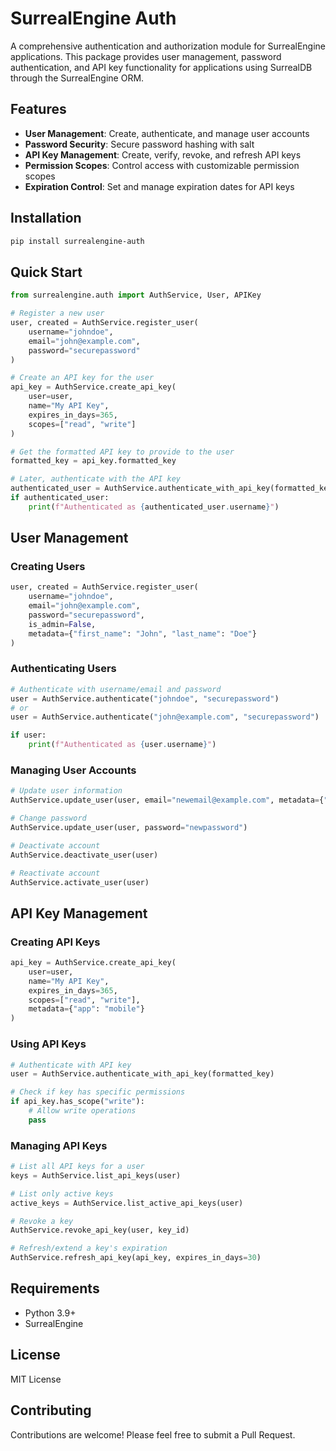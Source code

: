 # SurrealEngine Auth

A comprehensive authentication and authorization module for SurrealEngine applications. This package provides user management, password authentication, and API key functionality for applications using SurrealDB through the SurrealEngine ORM.

## Features

- **User Management**: Create, authenticate, and manage user accounts
- **Password Security**: Secure password hashing with salt
- **API Key Management**: Create, verify, revoke, and refresh API keys
- **Permission Scopes**: Control access with customizable permission scopes
- **Expiration Control**: Set and manage expiration dates for API keys

## Installation

```bash
pip install surrealengine-auth
```

## Quick Start

```python
from surrealengine.auth import AuthService, User, APIKey

# Register a new user
user, created = AuthService.register_user(
    username="johndoe",
    email="john@example.com",
    password="securepassword"
)

# Create an API key for the user
api_key = AuthService.create_api_key(
    user=user,
    name="My API Key",
    expires_in_days=365,
    scopes=["read", "write"]
)

# Get the formatted API key to provide to the user
formatted_key = api_key.formatted_key

# Later, authenticate with the API key
authenticated_user = AuthService.authenticate_with_api_key(formatted_key)
if authenticated_user:
    print(f"Authenticated as {authenticated_user.username}")
```

## User Management

### Creating Users

```python
user, created = AuthService.register_user(
    username="johndoe",
    email="john@example.com",
    password="securepassword",
    is_admin=False,
    metadata={"first_name": "John", "last_name": "Doe"}
)
```

### Authenticating Users

```python
# Authenticate with username/email and password
user = AuthService.authenticate("johndoe", "securepassword")
# or
user = AuthService.authenticate("john@example.com", "securepassword")

if user:
    print(f"Authenticated as {user.username}")
```

### Managing User Accounts

```python
# Update user information
AuthService.update_user(user, email="newemail@example.com", metadata={"phone": "123-456-7890"})

# Change password
AuthService.update_user(user, password="newpassword")

# Deactivate account
AuthService.deactivate_user(user)

# Reactivate account
AuthService.activate_user(user)
```

## API Key Management

### Creating API Keys

```python
api_key = AuthService.create_api_key(
    user=user,
    name="My API Key",
    expires_in_days=365,
    scopes=["read", "write"],
    metadata={"app": "mobile"}
)
```

### Using API Keys

```python
# Authenticate with API key
user = AuthService.authenticate_with_api_key(formatted_key)

# Check if key has specific permissions
if api_key.has_scope("write"):
    # Allow write operations
    pass
```

### Managing API Keys

```python
# List all API keys for a user
keys = AuthService.list_api_keys(user)

# List only active keys
active_keys = AuthService.list_active_api_keys(user)

# Revoke a key
AuthService.revoke_api_key(user, key_id)

# Refresh/extend a key's expiration
AuthService.refresh_api_key(api_key, expires_in_days=30)
```

## Requirements

- Python 3.9+
- SurrealEngine

## License

MIT License

## Contributing

Contributions are welcome! Please feel free to submit a Pull Request.